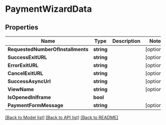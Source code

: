 # PaymentWizardData

## Properties

Name | Type | Description | Notes
------------ | ------------- | ------------- | -------------
**RequestedNumberOfInstallments** | **string** |  | [optional] 
**SuccessExitURL** | **string** |  | [optional] 
**ErrorExitURL** | **string** |  | [optional] 
**CancelExitURL** | **string** |  | [optional] 
**SuccessAsyncUrl** | **string** |  | [optional] 
**ViewName** | **string** |  | [optional] 
**IsOpenedInIframe** | **bool** |  | 
**PaymentFormMessage** | **string** |  | [optional] 

[[Back to Model list]](../README.md#documentation-for-models) [[Back to API list]](../README.md#documentation-for-api-endpoints) [[Back to README]](../README.md)


